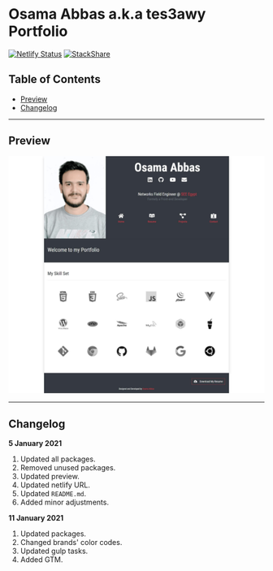 # Osama Abbas a.k.a tes3awy Portfolio

[![Netlify Status](https://api.netlify.com/api/v1/badges/d75f469a-848d-4449-966a-178c9256c9cd/deploy-status)](https://app.netlify.com/sites/tes3awy/deploys) [![StackShare](http://img.shields.io/badge/tech-stack-0690fa.svg?style=flat)](https://stackshare.io/Tes3awy/my-stack)

## Table of Contents
- [Preview](#preview)
- [Changelog](#changelog)

---

## Preview

![Preview](src/img/preview.jpg)

---

## Changelog

**5 January 2021**

1. Updated all packages.
2. Removed unused packages.
3. Updated preview.
4. Updated netlify URL.
5. Updated `README.md`.
6. Added minor adjustments.

**11 January 2021**

1. Updated packages.
2. Changed brands' color codes.
3. Updated gulp tasks.
4. Added GTM.
